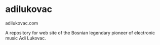 # adilukovac
adilukovac.com

A repository for web site of the Bosnian legendary pioneer of electronic music Adi Lukovac.
